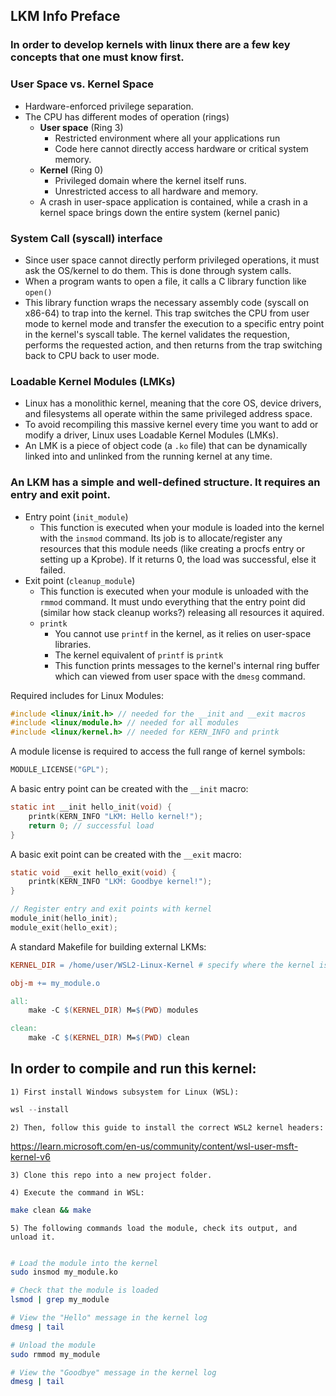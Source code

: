 ## LKM Info Preface

### In order to develop kernels with linux there are a few key concepts that one must know first.

### User Space vs. Kernel Space
- Hardware-enforced privilege separation. 
- The CPU has different modes of operation (rings)
	- **User space** (Ring 3)
		- Restricted environment where all your applications run
		- Code here cannot directly access hardware or critical system memory. 
	- **Kernel** (Ring 0)
		- Privileged domain where the kernel itself runs.
		- Unrestricted access to all hardware and memory. 
	- A crash in user-space application is contained, while a crash in a kernel space brings down the entire system (kernel panic)

### System Call (syscall) interface
- Since user space cannot directly perform privileged operations, it must ask the OS/kernel to do them. This is done through system calls.
- When a program wants to open a file, it calls a C library function like ``open()``
- This library function wraps the necessary assembly code (syscall on x86-64) to trap into the kernel. This trap switches the CPU from user mode to kernel mode and transfer the execution to a specific entry point in the kernel's syscall table. The kernel validates the requestion, performs the requested action, and then returns from the trap switching back to CPU back to user mode.

### Loadable Kernel Modules (LMKs)
- Linux has a monolithic kernel, meaning that the core OS, device drivers, and filesystems all operate within the same privileged address space.
- To avoid recompiling this massive kernel every time you want to add or modify a driver, Linux uses Loadable Kernel Modules (LMKs).
- An LMK is a piece of object code (a ``.ko`` file) that can be dynamically linked into and unlinked from the running kernel at any time.


### An LKM has a simple and well-defined structure. It requires an entry and exit point.
- Entry point (``init_module``)
	- This function is executed when your module is loaded into the kernel with the ``insmod`` command. Its job is to allocate/register any resources that this module needs (like creating a procfs entry or setting up a Kprobe). If it returns 0, the load was successful, else it failed.
- Exit point (``cleanup_module``)
	- This function is executed when your module is unloaded with the ``rmmod`` command. It must undo everything that the entry point did (similar how stack cleanup works?) releasing all resources it aquired.
	- ``printk``
		- You cannot use ``printf`` in the kernel, as it relies on user-space libraries. 
		- The kernel equivalent of ``printf`` is ``printk``
		- This function prints messages to the kernel's internal ring buffer which can viewed from user space with the ``dmesg`` command. 
  

Required includes for Linux Modules:
```c
#include <linux/init.h> // needed for the __init and __exit macros 
#include <linux/module.h> // needed for all modules 
#include <linux/kernel.h> // needed for KERN_INFO and printk
```

A module license is required to access the full range of kernel symbols:
```c
MODULE_LICENSE("GPL");
```

A basic entry point can be created with the ``__init`` macro: 
```c
static int __init hello_init(void) {
	printk(KERN_INFO "LKM: Hello kernel!");
	return 0; // successful load
}
```

A basic exit point can be created with the ``__exit`` macro:
```c 
static void __exit hello_exit(void) {
	printk(KERN_INFO "LKM: Goodbye kernel!");
}
```

```c 
// Register entry and exit points with kernel
module_init(hello_init);
module_exit(hello_exit);
```


A standard Makefile for building external LKMs:
```Makefile
KERNEL_DIR = /home/user/WSL2-Linux-Kernel # specify where the kernel is, replace user with your username

obj-m += my_module.o

all:
	make -C $(KERNEL_DIR) M=$(PWD) modules

clean:
	make -C $(KERNEL_DIR) M=$(PWD) clean
```

## In order to compile and run this kernel:

    1) First install Windows subsystem for Linux (WSL):
```Powershell
wsl --install
```

    2) Then, follow this guide to install the correct WSL2 kernel headers:
https://learn.microsoft.com/en-us/community/content/wsl-user-msft-kernel-v6


    3) Clone this repo into a new project folder. 

    4) Execute the command in WSL:
```Bash
make clean && make
``` 
    
    5) The following commands load the module, check its output, and unload it.
```Bash

# Load the module into the kernel
sudo insmod my_module.ko

# Check that the module is loaded
lsmod | grep my_module

# View the "Hello" message in the kernel log
dmesg | tail

# Unload the module
sudo rmmod my_module

# View the "Goodbye" message in the kernel log
dmesg | tail
```
